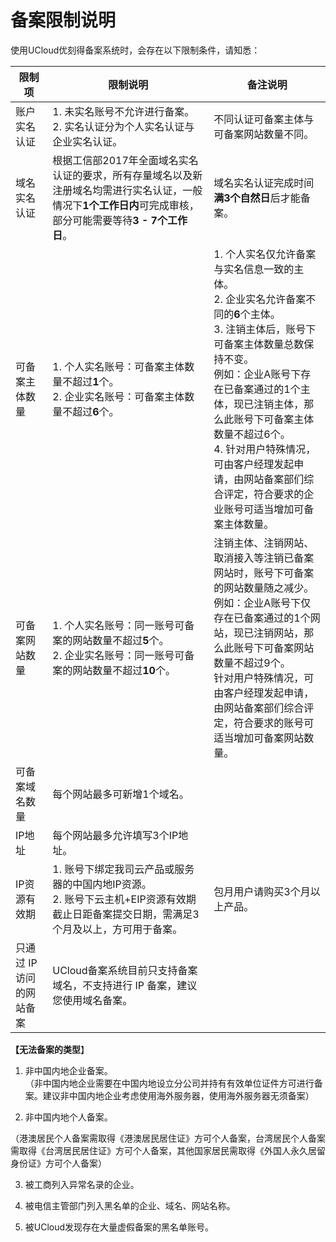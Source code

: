 

# 备案限制说明



使用UCloud优刻得备案系统时，会存在以下限制条件，请知悉：

| 限制项                   | 限制说明                                                     | 备注说明                                                     |
| ------------------------ | ------------------------------------------------------------ | ------------------------------------------------------------ |
| 账户实名认证             | 1. 未实名账号不允许进行备案。<br/>2. 实名认证分为个人实名认证与企业实名认证。 | 不同认证可备案主体与可备案网站数量不同。                     |
| 域名实名认证             | 根据工信部2017年全面域名实名认证的要求，所有存量域名以及新注册域名均需进行实名认证，一般情况下**1个工作日内**可完成审核，部分可能需要等待**3 - 7个工作日**。 | 域名实名认证完成时间**满3个自然日**后才能备案。              |
| 可备案主体数量           | 1. 个人实名账号：可备案主体数量不超过**1**个。<br/>2. 企业实名账号：可备案主体数量不超过**6**个。 | 1. 个人实名仅允许备案与实名信息一致的主体。<br/>2. 企业实名允许备案不同的**6**个主体。<br/>3. 注销主体后，账号下可备案主体数量总数保持不变。<br/>例如：企业A账号下存在已备案通过的1个主体，现已注销主体，那么此账号下可备案主体数量不超过6个。<br/>4. 针对用户特殊情况，可由客户经理发起申请，由网站备案部们综合评定，符合要求的企业账号可适当增加可备案主体数量。 |
| 可备案网站数量           | 1. 个人实名账号：同一账号可备案的网站数量不超过**5**个。 <br/>2. 企业实名账号：同一账号可备案的网站数量不超过**10**个。 | 注销主体、注销网站、取消接入等注销已备案网站时，账号下可备案的网站数量随之减少。<br/>例如：企业A账号下仅存在已备案通过的1个网站，现已注销网站，那么此账号下可备案网站数量不超过9个。<br/>针对用户特殊情况，可由客户经理发起申请，由网站备案部们综合评定，符合要求的账号可适当增加可备案网站数量。 |
| 可备案域名数量           | 每个网站最多可新增1个域名。                                  |                                                              |
| IP地址                   | 每个网站最多允许填写3个IP地址。                              |                                                              |
| IP资源有效期             | 1. 账号下绑定我司云产品或服务器的中国内地IP资源。<br/>2. 账号下云主机+EIP资源有效期截止日距备案提交日期，需满足3个月及以上，方可用于备案。 | 包月用户请购买3个月以上产品。                                |
| 只通过 IP 访问的网站备案 | UCloud备案系统目前只支持备案域名，不支持进行 IP 备案，建议您使用域名备案。 |                                                              |



**【无法备案的类型**】  

1. 非中国内地企业备案。  
（非中国内地企业需要在中国内地设立分公司并持有有效单位证件方可进行备案。建议非中国内地企业考虑使用海外服务器，使用海外服务器无须备案）  

2. 非中国内地个人备案。

（港澳居民个人备案需取得《港澳居民居住证》方可个人备案，台湾居民个人备案需取得《台湾居民居住证》方可个人备案，其他国家居民需取得《外国人永久居留身份证》方可个人备案）

3. 被工商列入异常名录的企业。  

4. 被电信主管部门列入黑名单的企业、域名、网站名称。  

5. 被UCloud发现存在大量虚假备案的黑名单账号。